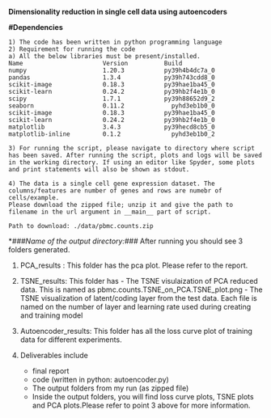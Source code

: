 

**Dimensionality reduction in single cell data using autoencoders**


**#Dependencies**
```
1) The code has been written in python programming language
2) Requirement for running the code
a) All the below libraries must be present/installed.
Name                      Version          Build
numpy                     1.20.3           py39h4b4dc7a_0
pandas                    1.3.4            py39h743cdd8_0
scikit-image              0.18.3           py39hae1ba45_0  
scikit-learn              0.24.2           py39hb2f4e1b_0  
scipy                     1.7.1            py39h88652d9_2  
seaborn                   0.11.2             pyhd3eb1b0_0  
scikit-image              0.18.3           py39hae1ba45_0  
scikit-learn              0.24.2           py39hb2f4e1b_0  
matplotlib                3.4.3            py39hecd8cb5_0  
matplotlib-inline         0.1.2              pyhd3eb1b0_2 

3) For running the script, please navigate to directory where script has been saved. After running the script, plots and logs will be saved in the working directory. If using an editor like Spyder, some plots and print statements will also be shown as stdout.

4) The data is a single cell gene expression dataset. The columns/features are number of genes and rows are numebr of cells/example.
Please download the zipped file; unzip it and give the path to filename in the url argument in __main__ part of script.  

Path to download: ./data/pbmc.counts.zip 
```

**###Name of the output directory:###*
After running you should see 3 folders generated. 
1. PCA_results : This folder has the pca plot. Please refer to the report.
2. TSNE_results: This folder has 
	       - The TSNE visulaization of PCA reduced data. This is named as pbmc.counts.TSNE_on_PCA.TSNE_plot.png
               - The TSNE visualization of latent/coding layer from the test data. Each file is named on the number of layer and learning rate used during creating and training model

3. Autoencoder_results: This folder has all the loss curve plot of training data for different experiments.


4. Deliverables include
   - final report
   - code (written in python: autoencoder.py)
   - The output folders from my run (as zipped file)
   - Inside the output folders, you will find loss curve plots, TSNE plots and PCA plots.Please refer to point 3 above for more information.

